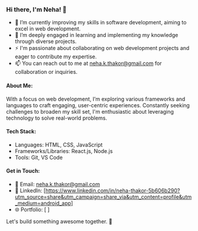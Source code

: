 ### Hi there, I'm Neha! 👋

- 🔭 I’m currently improving my skills in software development, aiming to excel in web development.
- 🌱 I’m deeply engaged in learning and implementing my knowledge through diverse projects.
- ⚡️ I'm passionate about collaborating on web development projects and eager to contribute my expertise.
- 📫 You can reach out to me at [neha.k.thakor@gmail.com](mailto:neha.k.thakor@gmail.com) for collaboration or inquiries.

#### About Me:

With a focus on web development, I’m exploring various frameworks and languages to craft engaging, user-centric experiences. 
Constantly seeking challenges to broaden my skill set, I'm enthusiastic about leveraging technology to solve real-world problems.

#### Tech Stack:

- Languages: HTML, CSS, JavaScript
- Frameworks/Libraries: React.js, Node.js
- Tools: Git, VS Code

#### Get in Touch:

- 📧 Email: [neha.k.thakor@gmail.com](mailto:neha.k.thakor@gmail.com)
- 💼 LinkedIn: [https://www.linkedin.com/in/neha-thakor-5b606b290?utm_source=share&utm_campaign=share_via&utm_content=profile&utm_medium=android_app]
- 🌐 Portfolio: [ ]

Let's build something awesome together. 🚀

